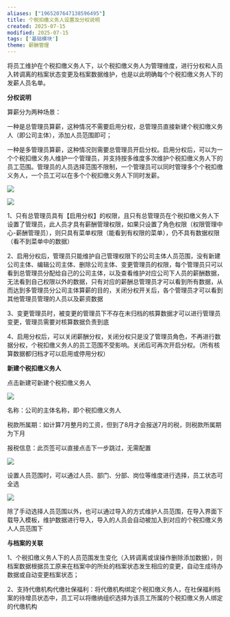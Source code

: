 ```yaml
---
aliases: ["1965207647138596495"]
title: 个税扣缴义务人设置及分权说明
created: 2025-07-15
modified: 2025-07-15
tags: ['基础模块']
theme: 薪酬管理
---
```


将员工维护在个税扣缴义务人下，以个税扣缴义务人为管理维度，进行分权和人员入转调离的档案状态变更及档案数据维护，也是以此明确每个个税扣缴义务人下的发薪人员名单。

**分权说明**

算薪分为两种场景：

一种是总管理员算薪，这种情况不需要启用分权，总管理员直接新建个税扣缴义务人（即公司主体），添加人员范围即可；

一种是多管理员算薪，这种情况则需要总管理员开启分权。启用分权后，可以为一个个税扣缴义务人维护一个管理员，并支持按多维度多次维护个税扣缴义务人下的员工范围。管理员的人员选择范围不限制，一个管理员可以同时管理多个个税扣缴义务人，一个员工可以在多个个税扣缴义务人下同时发薪。

![](629813ee9972cc2c60b3535f8d2a5393.jpg)

![](4fd0ecac1e159c1c42dabd1da7e77b0f.jpg)

1、只有总管理员具有【启用分权】的权限，且只有总管理员在个税扣缴义务人下设置了管理员，此人员才具有薪酬管理权限，如果只设置了角色权限（权限管理中心-薪酬管理员），则只具有菜单权限（能看到有权限的菜单），仍不具有数据权限（看不到菜单中的数据）

2、启用分权后，管理员只能维护自己管理权限下的公司主体人员范围，没有新建公司主体、编辑公司主体、删除公司主体、变更管理员的权限，每个管理员只可以看到总管理员分配给自己的公司主体，以及查看维护对应公司下人员的薪酬数据，无法看到自己权限以外的数据，只有对应的薪酬总管理员才可以看到所有数据，从而达到多管理员分公司主体算薪的目的，关闭分权开关后，各个管理员才可以看到其他管理员管理的人员以及薪资数据

3、变更管理员时，被变更的管理员下不存在未归档的核算数据才可以进行管理员变更，管理员需要对核算数据负责到底

4、启用分权后，可以关闭薪酬分权，关闭分权只是没了管理员角色，不再进行数据分权，个税扣缴义务人的员工范围不受影响。关闭后可再次开启分权。（所有核算数据都归档才可以启用或停用分权）

**新建个税扣缴义务人**

点击新建可新建个税扣缴义务人

![](90e2c7af3c49e5bb47cab5997e4881ed.jpg)

名称：公司的主体名称，即个税扣缴义务人

税款所属期：如计算7月整月的工资，但到了8月才会报送7月的税，则税款所属期为下月

报税信息：此页签可以直接点击下一步跳过，无需配置

![](301608379af03207cba2370e7f8890f7.jpg)

设置人员范围时，可以通过人员、部门、分部、岗位等维度进行选择，员工状态可全选

![](dfa82bba6677b873dd8f9023833fcd61.jpg)

除了手动选择人员范围以外，也可以通过导入的方式维护人员范围，在导入界面下载导入模板，维护数据进行导入，导入的人员会自动被加入到对应的个税扣缴义务人人员范围下

**与档案的关联**

1、个税扣缴义务人下的人员范围发生变化（入转调离或误操作删除添加数据），则档案数据根据员工原来在档案中的所处的档案状态发生相应的变更，自动生成待办数据或自动变更档案状态；

2、支持代缴机构代缴社保福利：将代缴机构绑定个税扣缴义务人，在社保福利档案的待增员状态中，员工可以将缴纳组织选择为该员工所属的个税扣缴义务人绑定的代缴机构